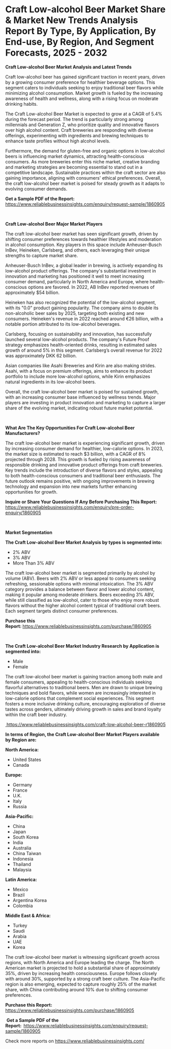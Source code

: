 <p><h1>Craft Low-alcohol Beer Market Share & Market New Trends Analysis Report By Type, By Application, By End-use, By Region, And Segment Forecasts, 2025 - 2032</h1></p><p><strong>Craft Low-alcohol Beer Market Analysis and Latest Trends</strong></p>
<p><p>Craft low-alcohol beer has gained significant traction in recent years, driven by a growing consumer preference for healthier beverage options. This segment caters to individuals seeking to enjoy traditional beer flavors while minimizing alcohol consumption. Market growth is fueled by the increasing awareness of health and wellness, along with a rising focus on moderate drinking habits.</p><p>The Craft Low-alcohol Beer Market is expected to grow at a CAGR of 5.4% during the forecast period. The trend is particularly strong among millennials and Generation Z, who prioritize quality and innovative flavors over high alcohol content. Craft breweries are responding with diverse offerings, experimenting with ingredients and brewing techniques to enhance taste profiles without high alcohol levels.</p><p>Furthermore, the demand for gluten-free and organic options in low-alcohol beers is influencing market dynamics, attracting health-conscious consumers. As more breweries enter this niche market, creative branding and marketing strategies are becoming essential to stand out in a competitive landscape. Sustainable practices within the craft sector are also gaining importance, aligning with consumers' ethical preferences. Overall, the craft low-alcohol beer market is poised for steady growth as it adapts to evolving consumer demands.</p></p>
<p><strong>Get a Sample PDF of the Report:&nbsp;</strong> <a href="https://www.reliablebusinessinsights.com/enquiry/request-sample/1860905?utm_campaign=2321&utm_medium=2&utm_source=Github&utm_content=ia&utm_term=07042025&utm_id=craft-low-alcohol-beer">https://www.reliablebusinessinsights.com/enquiry/request-sample/1860905</a></p>
<p>&nbsp;</p>
<p><strong>Craft Low-alcohol Beer Major Market Players</strong></p>
<p><p>The craft low-alcohol beer market has seen significant growth, driven by shifting consumer preferences towards healthier lifestyles and moderation in alcohol consumption. Key players in this space include Anheuser-Busch InBev, Heineken, Carlsberg, and others, each leveraging their unique strengths to capture market share.</p><p>Anheuser-Busch InBev, a global leader in brewing, is actively expanding its low-alcohol product offerings. The company's substantial investment in innovation and marketing has positioned it well to meet increasing consumer demand, particularly in North America and Europe, where health-conscious options are favored. In 2022, AB InBev reported revenues of approximately $54 billion.</p><p>Heineken has also recognized the potential of the low-alcohol segment, with its "0.0" product gaining popularity. The company aims to double its non-alcoholic beer sales by 2025, targeting both existing and new consumers. Heineken's revenue in 2022 reached around €26 billion, with a notable portion attributed to its low-alcohol beverages.</p><p>Carlsberg, focusing on sustainability and innovation, has successfully launched several low-alcohol products. The company's Future Proof strategy emphasizes health-oriented drinks, resulting in estimated sales growth of around 5% in this segment. Carlsberg’s overall revenue for 2022 was approximately DKK 62 billion.</p><p>Asian companies like Asahi Breweries and Kirin are also making strides. Asahi, with a focus on premium offerings, aims to enhance its product portfolio to include more low-alcohol options, while Kirin emphasizes natural ingredients in its low-alcohol beers.</p><p>Overall, the craft low-alcohol beer market is poised for sustained growth, with an increasing consumer base influenced by wellness trends. Major players are investing in product innovation and marketing to capture a larger share of the evolving market, indicating robust future market potential.</p></p>
<p>&nbsp;</p>
<p><strong>What Are The Key Opportunities For Craft Low-alcohol Beer Manufacturers?</strong></p>
<p><p>The craft low-alcohol beer market is experiencing significant growth, driven by increasing consumer demand for healthier, low-calorie options. In 2023, the market size is estimated to reach $3 billion, with a CAGR of 8% projected through 2028. This growth is fueled by rising awareness of responsible drinking and innovative product offerings from craft breweries. Key trends include the introduction of diverse flavors and styles, appealing to both health-conscious consumers and traditional beer enthusiasts. The future outlook remains positive, with ongoing improvements in brewing technology and expansion into new markets further enhancing opportunities for growth.</p></p>
<p><strong>Inquire or Share Your Questions If Any Before Purchasing This Report:</strong> <a href="https://www.reliablebusinessinsights.com/enquiry/pre-order-enquiry/1860905?utm_campaign=2321&utm_medium=2&utm_source=Github&utm_content=ia&utm_term=07042025&utm_id=craft-low-alcohol-beer">https://www.reliablebusinessinsights.com/enquiry/pre-order-enquiry/1860905</a></p>
<p>&nbsp;</p>
<p><strong>Market Segmentation</strong></p>
<p><strong>The Craft Low-alcohol Beer Market Analysis by types is segmented into:</strong></p>
<p><ul><li>2% ABV</li><li>3% ABV</li><li>More Than 3% ABV</li></ul></p>
<p><p>The craft low-alcohol beer market is segmented primarily by alcohol by volume (ABV). Beers with 2% ABV or less appeal to consumers seeking refreshing, sessionable options with minimal intoxication. The 3% ABV category provides a balance between flavor and lower alcohol content, making it popular among moderate drinkers. Beers exceeding 3% ABV, while still classified as low-alcohol, cater to those who enjoy more robust flavors without the higher alcohol content typical of traditional craft beers. Each segment targets distinct consumer preferences.</p></p>
<p><strong>Purchase this Report:&nbsp;</strong><a href="https://www.reliablebusinessinsights.com/purchase/1860905?utm_campaign=2321&utm_medium=2&utm_source=Github&utm_content=ia&utm_term=07042025&utm_id=craft-low-alcohol-beer">https://www.reliablebusinessinsights.com/purchase/1860905</a></p>
<p>&nbsp;</p>
<p><strong>The Craft Low-alcohol Beer Market Industry Research by Application is segmented into:</strong></p>
<p><ul><li>Male</li><li>Female</li></ul></p>
<p><p>The craft low-alcohol beer market is gaining traction among both male and female consumers, appealing to health-conscious individuals seeking flavorful alternatives to traditional beers. Men are drawn to unique brewing techniques and bold flavors, while women are increasingly interested in low-calorie options that complement social experiences. This segment fosters a more inclusive drinking culture, encouraging exploration of diverse tastes across genders, ultimately driving growth in sales and brand loyalty within the craft beer industry.</p></p>
<p><a href="https://www.reliablebusinessinsights.com/craft-low-alcohol-beer-r1860905?utm_campaign=2321&utm_medium=2&utm_source=Github&utm_content=ia&utm_term=07042025&utm_id=craft-low-alcohol-beer">&nbsp;https://www.reliablebusinessinsights.com/craft-low-alcohol-beer-r1860905</a></p>
<p><strong>In terms of Region, the Craft Low-alcohol Beer Market Players available by Region are:</strong></p>
<p>
    <p> <strong> North America: </strong>
        <ul>
            <li>United States</li>
            <li>Canada</li>
        </ul>
        </p> 
    <p> <strong> Europe: </strong>
        <ul>
            <li>Germany</li>
            <li>France</li>
            <li>U.K.</li>
            <li>Italy</li>
            <li>Russia</li>
        </ul>
        </p> 
    <p> <strong> Asia-Pacific: </strong>
        <ul>
            <li>China</li>
            <li>Japan</li>
            <li>South Korea</li>
            <li>India</li>
            <li>Australia</li>
            <li>China Taiwan</li>
            <li>Indonesia</li>
            <li>Thailand</li>
            <li>Malaysia</li>
        </ul>
        </p> 
    <p> <strong> Latin America: </strong>
        <ul>
            <li>Mexico</li>
            <li>Brazil</li>
            <li>Argentina Korea</li>
            <li>Colombia</li>
        </ul>
        </p> 
    <p> <strong> Middle East & Africa: </strong>
        <ul>
            <li>Turkey</li>
            <li>Saudi</li>
            <li>Arabia</li>
            <li>UAE</li>
            <li>Korea</li>
        </ul>
    </p>
    </p>
<p><p>The craft low-alcohol beer market is witnessing significant growth across regions, with North America and Europe leading the charge. The North American market is projected to hold a substantial share of approximately 35%, driven by increasing health consciousness. Europe follows closely with around 30%, supported by a strong craft beer culture. The Asia-Pacific region is also emerging, expected to capture roughly 25% of the market share, with China contributing around 10% due to shifting consumer preferences.</p></p>
<p><strong>Purchase this Report: </strong><a href="https://www.reliablebusinessinsights.com/purchase/1860905?utm_campaign=2321&utm_medium=2&utm_source=Github&utm_content=ia&utm_term=07042025&utm_id=craft-low-alcohol-beer">https://www.reliablebusinessinsights.com/purchase/1860905</a></p>
<p>&nbsp;<strong>Get a Sample PDF of the Report:&nbsp;&nbsp;</strong><a href="https://www.reliablebusinessinsights.com/enquiry/request-sample/1860905?utm_campaign=2321&utm_medium=2&utm_source=Github&utm_content=ia&utm_term=07042025&utm_id=craft-low-alcohol-beer">https://www.reliablebusinessinsights.com/enquiry/request-sample/1860905</a></p>
<p><strong></strong></p>
<p>Check more reports on <a href="https://www.reliablebusinessinsights.com/?utm_campaign=2321&utm_medium=2&utm_source=Github&utm_content=ia&utm_term=07042025&utm_id=craft-low-alcohol-beer">https://www.reliablebusinessinsights.com/</a></p>